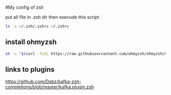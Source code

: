 #My config of zsh

put all file in .zsh dir then execude this script


```bash
ln -s ~/.zsh/.zshrc ~/.zshrc
```


## install ohmyzsh
 
```bash
sh -c "$(curl -fsSL https://raw.githubusercontent.com/ohmyzsh/ohmyzsh/master/tools/install.sh)"
```

## links to plugins
https://github.com/Dabz/kafka-zsh-completions/blob/master/kafka.plugin.zsh



